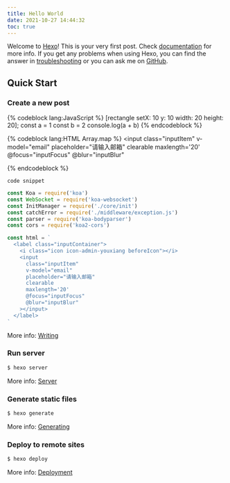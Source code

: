 ```yaml
---
title: Hello World
date: 2021-10-27 14:44:32
toc: true
---
```

Welcome to [Hexo](https://hexo.io/)! This is your very first post. Check [documentation](https://hexo.io/docs/) for more info. If you get any problems when using Hexo, you can find the answer in [troubleshooting](https://hexo.io/docs/troubleshooting.html) or you can ask me on [GitHub](https://github.com/hexojs/hexo/issues).

## Quick Start

### Create a new post

{% codeblock lang:JavaScript %}
[rectangle setX: 10 y: 10 width: 20 height: 20];
const a = 1
const b = 2
console.log(a + b)
{% endcodeblock %}

{% codeblock lang:HTML Array.map %}
<label class="inputContainer">
  <i class="icon icon-admin-youxiang beforeIcon"></i>
  <input
    class="inputItem"
    v-model="email" 
    placeholder="请输入邮箱"
    clearable
    maxlength='20'
    @focus="inputFocus"
    @blur="inputBlur"
  ></input>
</label>
{% endcodeblock %}

``` [language] [title] [url] [link text] [additional options]
code snippet
```

``` JavaScript 你好
const Koa = require('koa')
const WebSocket = require('koa-websocket')
const InitManager = require('./core/init')
const catchError = require('./middleware/exception.js')
const parser = require('koa-bodyparser')
const cors = require('koa2-cors')

const html = `
  <label class="inputContainer">
    <i class="icon icon-admin-youxiang beforeIcon"></i>
    <input
      class="inputItem"
      v-model="email" 
      placeholder="请输入邮箱"
      clearable
      maxlength='20'
      @focus="inputFocus"
      @blur="inputBlur"
    ></input>
  </label>
`
```

More info: [Writing](https://hexo.io/docs/writing.html)

### Run server

``` bash
$ hexo server
```

More info: [Server](https://hexo.io/docs/server.html)

### Generate static files

``` bash
$ hexo generate
```

More info: [Generating](https://hexo.io/docs/generating.html)

### Deploy to remote sites

``` bash
$ hexo deploy
```

More info: [Deployment](https://hexo.io/docs/one-command-deployment.html)
